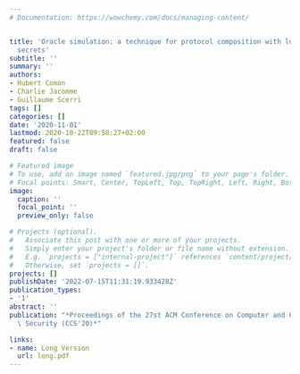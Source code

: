 ```yaml
---
# Documentation: https://wowchemy.com/docs/managing-content/


title: 'Oracle simulation: a technique for protocol composition with long term shared
  secrets'
subtitle: ''
summary: ''
authors:
- Hubert Comon
- Charlie Jacomme
- Guillaume Scerri
tags: []
categories: []
date: '2020-11-01'
lastmod: 2020-10-22T09:58:27+02:00
featured: false
draft: false

# Featured image
# To use, add an image named `featured.jpg/png` to your page's folder.
# Focal points: Smart, Center, TopLeft, Top, TopRight, Left, Right, BottomLeft, Bottom, BottomRight.
image:
  caption: ''
  focal_point: ''
  preview_only: false

# Projects (optional).
#   Associate this post with one or more of your projects.
#   Simply enter your project's folder or file name without extension.
#   E.g. `projects = ["internal-project"]` references `content/project/deep-learning/index.md`.
#   Otherwise, set `projects = []`.
projects: []
publishDate: '2022-07-15T11:31:19.933428Z'
publication_types:
- '1'
abstract: ''
publication: "*Proceedings of the 27st ACM Conference on Computer and Communications\
  \ Security (CCS'20)*"

links:
- name: Long Version
  url: long.pdf
---
```

